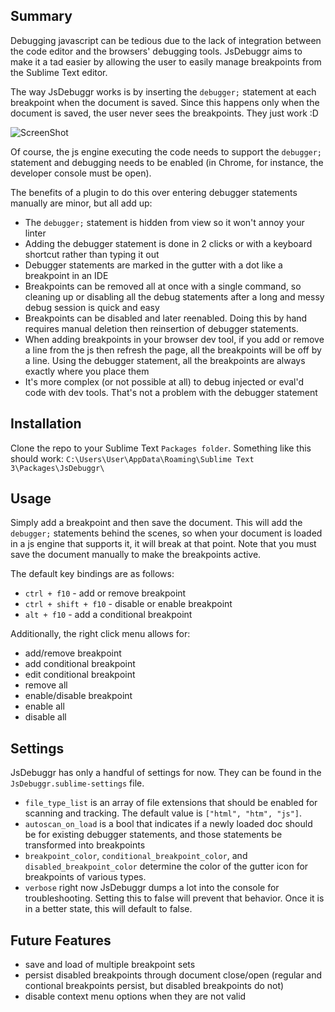 Summary
---------
Debugging javascript can be tedious due to the lack of integration between the code editor and the browsers' debugging tools. JsDebuggr aims to make it a tad easier by allowing the user to easily manage breakpoints from the Sublime Text editor.  

The way JsDebuggr works is by inserting the `debugger;` statement at each breakpoint when the document is saved. Since this happens only when the document is saved, the user never sees the breakpoints. They just work :D

![ScreenShot](https://raw.github.com/rDr4g0n/JsDebuggr/master/screens2.gif)

Of course, the js engine executing the code needs to support the `debugger;` statement and debugging needs to be enabled (in Chrome, for instance, the developer console must be open).

The benefits of a plugin to do this over entering debugger statements manually are minor, but all add up:
* The `debugger;` statement is hidden from view so it won't annoy your linter
* Adding the debugger statement is done in 2 clicks or with a keyboard shortcut rather than typing it out
* Debugger statements are marked in the gutter with a dot like a breakpoint in an IDE
* Breakpoints can be removed all at once with a single command, so cleaning up or disabling all the debug statements after a long and messy debug session is quick and easy
* Breakpoints can be disabled and later reenabled. Doing this by hand requires manual deletion then reinsertion of debugger statements.
* When adding breakpoints in your browser dev tool, if you add or remove a line from the js then refresh the page, all the breakpoints will be off by a line. Using the debugger statement, all the breakpoints are always exactly where you place them
* It's more complex (or not possible at all) to debug injected or eval'd code with dev tools. That's not a problem with the debugger statement


Installation
------------
Clone the repo to your Sublime Text `Packages folder`. Something like this should work: `C:\Users\User\AppData\Roaming\Sublime Text 3\Packages\JsDebuggr\`


Usage
-----
Simply add a breakpoint and then save the document. This will add the `debugger;` statements behind the scenes, so when your document is loaded in a js engine that supports it, it will break at that point. Note that you must save the document manually to make the breakpoints active.

The default key bindings are as follows:

* `ctrl + f10` - add or remove breakpoint
* `ctrl + shift + f10` - disable or enable breakpoint
* `alt + f10` - add a conditional breakpoint

Additionally, the right click menu allows for:

* add/remove breakpoint
* add conditional breakpoint
* edit conditional breakpoint
* remove all
* enable/disable breakpoint
* enable all
* disable all


Settings
--------
JsDebuggr has only a handful of settings for now. They can be found in the `JsDebuggr.sublime-settings` file.

* `file_type_list` is an array of file extensions that should be enabled for scanning and tracking. The default value is `["html", "htm", "js"]`.
* `autoscan_on_load` is a bool that indicates if a newly loaded doc should be for existing debugger statements, and those statements be transformed into breakpoints
* `breakpoint_color`, `conditional_breakpoint_color`, and `disabled_breakpoint_color` determine the color of the gutter icon for breakpoints of various types.
* `verbose` right now JsDebuggr dumps a lot into the console for troubleshooting. Setting this to false will prevent that behavior. Once it is in a better state, this will default to false.

Future Features
-----
* save and load of multiple breakpoint sets
* persist disabled breakpoints through document close/open (regular and contional breakpoints persist, but disabled breakpoints do not)
* disable context menu options when they are not valid
